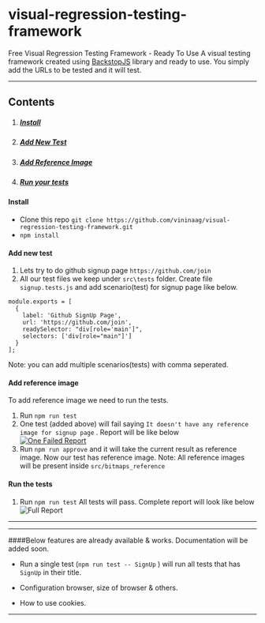 # visual-regression-testing-framework
Free Visual Regression Testing Framework - Ready To Use
A visual testing framework created using [BackstopJS](https://github.com/garris/BackstopJS) library and ready to use.
 You simply add the URLs to be tested and it will test.

---
## Contents
1. ##### [Install][install]
2. ##### [Add New Test][add-new-test-1]
3. ##### [Add Reference Image][add-reference-image-1]
4. ##### [Run your tests][run-the-tests]

#### Install
- Clone this repo `git clone https://github.com/vininaag/visual-regression-testing-framework.git`
- `npm install`

#### Add new test
1. Lets try to do github signup page `https://github.com/join`
2. All our test files we keep under `src\tests` folder. Create file `signup.tests.js` and add scenario(test) for  signup page like below.
```
module.exports = [
  {
    label: 'Github SignUp Page',
    url: 'https://github.com/join',
    readySelector: "div[role='main']",
    selectors: ['div[role="main"]']
  }
];
```
 Note: you can add multiple scenarios(tests) with comma seperated.

#### Add reference image
To add reference image we need to run the tests.
1. Run `npm run test`
2. One test (added above) will fail saying `It doesn't have any reference image for signup page` .  Report will be like below  
[![One Failed Report](https://raw.githubusercontent.com/vininaag/visual-regression-testing-framework/master/readmefiles/no_ref_image.png "One Failed Report")](https://raw.githubusercontent.com/vininaag/visual-regression-testing-framework/master/readmefiles/no_ref_image.png "One Failed Report")
3. Run `npm run approve` and it will take the current result as reference image. Now our test has reference image.
Note: All reference images will be present inside `src/bitmaps_reference`
#### Run the tests

1. Run `npm run test` All tests will pass.
Complete report will look like below
![Full Report](https://raw.githubusercontent.com/vininaag/visual-regression-testing-framework/master/readmefiles/full_report.png "Full Report")



------------

------------



####Below features are already available & works. Documentation will be added soon.
 -  Run a single test  (`npm run test -- SignUp` ) will run all tests that has `SignUp` in their title.

- Configuration browser, size of browser & others.
- How to use cookies.

------------


[add-new-test-1]: #add-new-test-1 "Add new test"
[install]: #install "Installation"
[add-reference-image-1]: #add-reference-image-1 "Add Reference Image"
[run-the-tests]: #run-the-tests "Run you tests"
